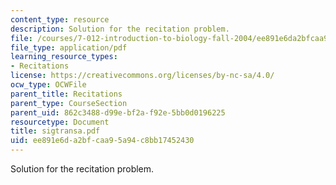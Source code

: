 ```yaml
---
content_type: resource
description: Solution for the recitation problem.
file: /courses/7-012-introduction-to-biology-fall-2004/ee891e6da2bfcaa95a94c8bb17452430_sigtransa.pdf
file_type: application/pdf
learning_resource_types:
- Recitations
license: https://creativecommons.org/licenses/by-nc-sa/4.0/
ocw_type: OCWFile
parent_title: Recitations
parent_type: CourseSection
parent_uid: 862c3488-d99e-bf2a-f92e-5bb0d0196225
resourcetype: Document
title: sigtransa.pdf
uid: ee891e6d-a2bf-caa9-5a94-c8bb17452430
---
```

Solution for the recitation problem.